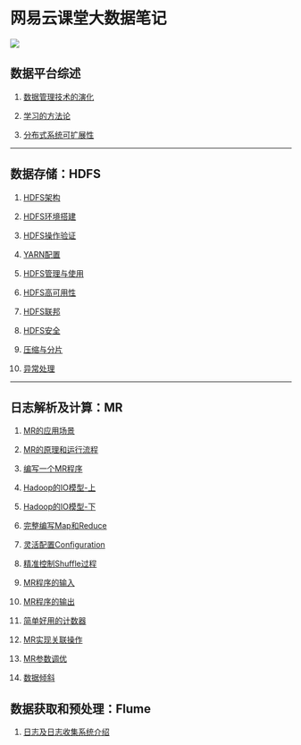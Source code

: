 # 网易云课堂大数据笔记

![](https://img.shields.io/badge/language-java-orange.svg)

## 数据平台综述

1. [数据管理技术的演化](https://github.com/jiaoqiyuan/163-bigdate-note/blob/master/%E6%95%B0%E6%8D%AE%E5%B9%B3%E5%8F%B0%E7%BB%BC%E8%BF%B0/%E6%95%B0%E6%8D%AE%E7%AE%A1%E7%90%86%E6%8A%80%E6%9C%AF%E7%9A%84%E6%BC%94%E5%8C%96.md)

2. [学习的方法论](https://github.com/jiaoqiyuan/163-bigdate-note/blob/master/%E6%95%B0%E6%8D%AE%E5%B9%B3%E5%8F%B0%E7%BB%BC%E8%BF%B0/%E5%AD%A6%E4%B9%A0%E7%9A%84%E6%96%B9%E6%B3%95%E8%AE%BA.md)

3. [分布式系统可扩展性](https://github.com/jiaoqiyuan/163-bigdate-note/blob/master/%E6%95%B0%E6%8D%AE%E5%B9%B3%E5%8F%B0%E7%BB%BC%E8%BF%B0/%E5%88%86%E5%B8%83%E5%BC%8F%E7%B3%BB%E7%BB%9F%E5%8F%AF%E6%89%A9%E5%B1%95%E6%80%A7.md)

----

## 数据存储：HDFS

1. [HDFS架构][10]

2. [HDFS环境搭建][1]

3. [HDFS操作验证][2]

4. [YARN配置][3]

5. [HDFS管理与使用][4]

6. [HDFS高可用性][5]

7. [HDFS联邦][6]

8. [HDFS安全][7]

9. [压缩与分片][8]

10. [异常处理][9]

----

## 日志解析及计算：MR

1. [MR的应用场景][11]

2. [MR的原理和运行流程][12]

3. [编写一个MR程序][13]

4. [Hadoop的IO模型-上][14]

5. [Hadoop的IO模型-下][15]

6. [完整编写Map和Reduce][16]

7. [灵活配置Configuration][17]

8. [精准控制Shuffle过程][18]

9. [MR程序的输入][19]

10. [MR程序的输出][20]

11. [简单好用的计数器][21]

12. [MR实现关联操作][22]

13. [MR参数调优][23]

14. [数据倾斜][24]


## 数据获取和预处理：Flume

1. [日志及日志收集系统介绍][25]


[1]: https://github.com/jiaoqiyuan/163-bigdate-note/blob/master/%E6%95%B0%E6%8D%AE%E5%AD%98%E5%82%A8%EF%BC%9AHDFS/HDFS%E7%8E%AF%E5%A2%83%E6%90%AD%E5%BB%BA.md
[2]: https://github.com/jiaoqiyuan/163-bigdate-note/blob/master/%E6%95%B0%E6%8D%AE%E5%AD%98%E5%82%A8%EF%BC%9AHDFS/HDFS%E6%93%8D%E4%BD%9C%E9%AA%8C%E8%AF%81.md
[3]: https://github.com/jiaoqiyuan/163-bigdate-note/blob/master/%E6%95%B0%E6%8D%AE%E5%AD%98%E5%82%A8%EF%BC%9AHDFS/YARN%E9%85%8D%E7%BD%AE.md
[4]: https://github.com/jiaoqiyuan/163-bigdate-note/blob/master/%E6%95%B0%E6%8D%AE%E5%AD%98%E5%82%A8%EF%BC%9AHDFS/HDFS%E7%AE%A1%E7%90%86%E5%92%8C%E4%BD%BF%E7%94%A8.md
[5]: https://github.com/jiaoqiyuan/163-bigdate-note/blob/master/%E6%95%B0%E6%8D%AE%E5%AD%98%E5%82%A8%EF%BC%9AHDFS/HDFS%E9%AB%98%E5%8F%AF%E7%94%A8%E6%80%A7.md
[6]: https://github.com/jiaoqiyuan/163-bigdate-note/blob/master/%E6%95%B0%E6%8D%AE%E5%AD%98%E5%82%A8%EF%BC%9AHDFS/HDFS%E8%81%94%E9%82%A6.md
[7]: https://github.com/jiaoqiyuan/163-bigdate-note/blob/master/%E6%95%B0%E6%8D%AE%E5%AD%98%E5%82%A8%EF%BC%9AHDFS/HDFS%E5%AE%89%E5%85%A8.md
[8]: https://github.com/jiaoqiyuan/163-bigdate-note/blob/master/%E6%95%B0%E6%8D%AE%E5%AD%98%E5%82%A8%EF%BC%9AHDFS/%E5%8E%8B%E7%BC%A9%E4%B8%8E%E5%88%86%E7%89%87.md
[9]: https://github.com/jiaoqiyuan/163-bigdate-note/blob/master/%E6%95%B0%E6%8D%AE%E5%AD%98%E5%82%A8%EF%BC%9AHDFS/%E5%BC%82%E5%B8%B8%E5%A4%84%E7%90%86.md
[10]: https://github.com/jiaoqiyuan/163-bigdate-note/blob/master/%E6%95%B0%E6%8D%AE%E5%AD%98%E5%82%A8%EF%BC%9AHDFS/HDFS%E6%9E%B6%E6%9E%84.md
[11]: https://github.com/jiaoqiyuan/163-bigdate-note/blob/master/%E6%97%A5%E5%BF%97%E8%A7%A3%E6%9E%90%E5%8F%8A%E8%AE%A1%E7%AE%97%EF%BC%9AMR/MR%E7%9A%84%E5%BA%94%E7%94%A8%E5%9C%BA%E6%99%AF.md
[12]: https://github.com/jiaoqiyuan/163-bigdate-note/blob/master/%E6%97%A5%E5%BF%97%E8%A7%A3%E6%9E%90%E5%8F%8A%E8%AE%A1%E7%AE%97%EF%BC%9AMR/MR%E7%9A%84%E5%8E%9F%E7%90%86%E5%92%8C%E8%BF%90%E8%A1%8C%E6%B5%81%E7%A8%8B.md
[13]: https://github.com/jiaoqiyuan/163-bigdate-note/blob/master/%E6%97%A5%E5%BF%97%E8%A7%A3%E6%9E%90%E5%8F%8A%E8%AE%A1%E7%AE%97%EF%BC%9AMR/%E7%BC%96%E5%86%99%E4%B8%80%E4%B8%AAMR%E7%A8%8B%E5%BA%8F/%E7%BC%96%E5%86%99%E4%B8%80%E4%B8%AAMR%E7%A8%8B%E5%BA%8F.md
[14]: https://github.com/jiaoqiyuan/163-bigdate-note/blob/master/%E6%97%A5%E5%BF%97%E8%A7%A3%E6%9E%90%E5%8F%8A%E8%AE%A1%E7%AE%97%EF%BC%9AMR/Hadoop%E7%9A%84IO%E6%A8%A1%E5%9E%8B-%E4%B8%8A/Hadoop%E7%9A%84IO%E6%A8%A1-%E4%B8%8A.md
[15]: https://github.com/jiaoqiyuan/163-bigdate-note/blob/master/%E6%97%A5%E5%BF%97%E8%A7%A3%E6%9E%90%E5%8F%8A%E8%AE%A1%E7%AE%97%EF%BC%9AMR/Hadoop%E7%9A%84IO%E6%A8%A1%E5%9E%8B-%E4%B8%8B/Hadoop%E7%9A%84IO%E6%A8%A1%E5%9E%8B-%E4%B8%8B.md
[16]: https://github.com/jiaoqiyuan/163-bigdate-note/blob/master/%E6%97%A5%E5%BF%97%E8%A7%A3%E6%9E%90%E5%8F%8A%E8%AE%A1%E7%AE%97%EF%BC%9AMR/%E5%AE%8C%E6%95%B4%E7%BC%96%E5%86%99Map%E5%92%8CReduce/%E5%AE%8C%E6%95%B4%E7%BC%96%E5%86%99Map%E5%92%8CReduce.md
[17]: https://github.com/jiaoqiyuan/163-bigdate-note/blob/master/%E6%97%A5%E5%BF%97%E8%A7%A3%E6%9E%90%E5%8F%8A%E8%AE%A1%E7%AE%97%EF%BC%9AMR/%E7%81%B5%E6%B4%BB%E5%BA%94%E7%94%A8Configuration/%E7%81%B5%E6%B4%BB%E5%BA%94%E7%94%A8Configuration.md
[18]: https://github.com/jiaoqiyuan/163-bigdate-note/blob/master/%E6%97%A5%E5%BF%97%E8%A7%A3%E6%9E%90%E5%8F%8A%E8%AE%A1%E7%AE%97%EF%BC%9AMR/%E7%B2%BE%E7%A1%AE%E6%8E%A7%E5%88%B6Shuffle%E8%BF%87%E7%A8%8B/%E7%B2%BE%E7%A1%AE%E6%8E%A7%E5%88%B6Shuffle%E8%BF%87%E7%A8%8B.md
[19]: https://github.com/jiaoqiyuan/163-bigdate-note/blob/master/%E6%97%A5%E5%BF%97%E8%A7%A3%E6%9E%90%E5%8F%8A%E8%AE%A1%E7%AE%97%EF%BC%9AMR/MR%E7%A8%8B%E5%BA%8F%E7%9A%84%E8%BE%93%E5%85%A5/MR%E7%A8%8B%E5%BA%8F%E7%9A%84%E8%BE%93%E5%85%A5.md
[20]: https://github.com/jiaoqiyuan/163-bigdate-note/blob/master/%E6%97%A5%E5%BF%97%E8%A7%A3%E6%9E%90%E5%8F%8A%E8%AE%A1%E7%AE%97%EF%BC%9AMR/MR%E7%A8%8B%E5%BA%8F%E7%9A%84%E8%BE%93%E5%87%BA/MR%E7%A8%8B%E5%BA%8F%E7%9A%84%E8%BE%93%E5%87%BA.md
[21]: https://github.com/jiaoqiyuan/163-bigdate-note/blob/master/%E6%97%A5%E5%BF%97%E8%A7%A3%E6%9E%90%E5%8F%8A%E8%AE%A1%E7%AE%97%EF%BC%9AMR/%E7%AE%80%E5%8D%95%E5%A5%BD%E7%94%A8%E7%9A%84%E8%AE%A1%E6%95%B0%E5%99%A8/%E7%AE%80%E5%8D%95%E5%A5%BD%E7%94%A8%E7%9A%84%E8%AE%A1%E6%95%B0%E5%99%A8.md
[22]: https://github.com/jiaoqiyuan/163-bigdate-note/blob/master/%E6%97%A5%E5%BF%97%E8%A7%A3%E6%9E%90%E5%8F%8A%E8%AE%A1%E7%AE%97%EF%BC%9AMR/MR%E5%AE%9E%E7%8E%B0%E5%85%B3%E8%81%94%E6%93%8D%E4%BD%9C.md
[23]: https://github.com/jiaoqiyuan/163-bigdate-note/blob/master/%E6%97%A5%E5%BF%97%E8%A7%A3%E6%9E%90%E5%8F%8A%E8%AE%A1%E7%AE%97%EF%BC%9AMR/MR%E5%8F%82%E6%95%B0%E8%B0%83%E4%BC%98.md
[24]: https://github.com/jiaoqiyuan/163-bigdate-note/blob/master/%E6%97%A5%E5%BF%97%E8%A7%A3%E6%9E%90%E5%8F%8A%E8%AE%A1%E7%AE%97%EF%BC%9AMR/%E6%95%B0%E6%8D%AE%E5%80%BE%E6%96%9C.md
[25]: https://github.com/jiaoqiyuan/163-bigdate-note/blob/master/%E6%95%B0%E6%8D%AE%E8%8E%B7%E5%8F%96%E5%92%8C%E9%A2%84%E5%A4%84%E7%90%86%EF%BC%9AFlume/%E6%97%A5%E5%BF%97%E5%8F%8A%E6%97%A5%E5%BF%97%E6%94%B6%E9%9B%86%E7%B3%BB%E7%BB%9F.md